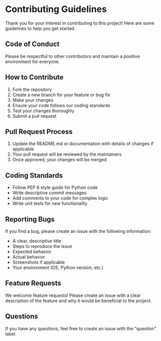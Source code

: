 # Contributing Guidelines

Thank you for your interest in contributing to this project! Here are some guidelines to help you get started.

## Code of Conduct

Please be respectful to other contributors and maintain a positive environment for everyone.

## How to Contribute

1. Fork the repository
2. Create a new branch for your feature or bug fix
3. Make your changes
4. Ensure your code follows our coding standards
5. Test your changes thoroughly
6. Submit a pull request

## Pull Request Process

1. Update the README.md or documentation with details of changes if applicable
2. Your pull request will be reviewed by the maintainers
3. Once approved, your changes will be merged

## Coding Standards

- Follow PEP 8 style guide for Python code
- Write descriptive commit messages
- Add comments to your code for complex logic
- Write unit tests for new functionality

## Reporting Bugs

If you find a bug, please create an issue with the following information:
- A clear, descriptive title
- Steps to reproduce the issue
- Expected behavior
- Actual behavior
- Screenshots if applicable
- Your environment (OS, Python version, etc.)

## Feature Requests

We welcome feature requests! Please create an issue with a clear description of the feature and why it would be beneficial to the project.

## Questions

If you have any questions, feel free to create an issue with the "question" label.
